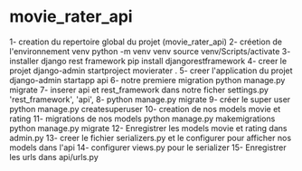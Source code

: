# movie_rater_api
1- creation du repertoire global du projet (movie_rater_api)
2- créetion de l'environnement venv
    python -m venv venv
    source venv/Scripts/activate
3- installer django rest framework
    pip install djangorestframework
4- creer le projet
    django-admin startproject movierater .
5- creer l'application du projet
    django-admin startapp api
6- notre premiere migration
    python manage.py migrate
7- inserer api et rest_framework dans notre ficher settings.py
    'rest_framework',
    'api',
8- python manage.py migrate
9- créer le super user
    python manage.py createsuperuser
10- creation de nos models movie et rating
11- migrations de nos models
    python manage.py makemigrations
    python manage.py migrate
12- Enregistrer les models movie et rating dans admin.py
13- creer le fichier serializers.py et le configurer pour afficher nos models dans l'api
14- configurer views.py pour le serializer
15- Enregistrer les urls dans api/urls.py